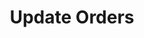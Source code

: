---
title: Update Orders
position_number: 2
type: post
description: /future/trade/v1/order/update
remark: Content-Type = application/x-www-form-urlencoded && application/json
parameters:
    -
        name: orderId
        type: number
        mandatory: true
        default: N/A
        description: Order ID
        ranges:
    -
        name: price
        type: number
        mandatory: true
        default: N/A
        description: Target price
        ranges:
    -
        name: origQty
        type: number
        mandatory: true
        default: N/A
        description: Target quantity (cont)
        ranges:
    -
        name: triggerProfitPrice
        type: number
        mandatory: false
        default: 
        description: Profit target price
        ranges:
    -
        name: triggerStopPrice
        type: number
        mandatory: false
        default:
        description: Stop-Loss price
        ranges:
    -
        name: triggerPriceType
        type: string
        mandatory: false
        default: LATEST_PRICE
        description: Trigger price type
        ranges: INDEX_PRICE(Index price)；MARK_PRICE(Mark price)；LATEST_PRICE(latest price)
    -
        name: profitDelegateOrderType
        type: string
        mandatory: false
        default: 
        description: Take-Profit order type
        ranges: LIMIT；MARKET
    -
        name: profitDelegateTimeInForce
        type: string
        mandatory: false
        default:
        description: Take-Profit order validity method
        ranges: GTC;IOC;FOK;GTX
    -
        name: profitDelegatePrice
        type: number
        mandatory: false
        default: N/A
        description: Take-Profit order price
        ranges: 
    -
        name: stopDelegateOrderType
        type: string
        mandatory: false
        default:
        description: Stop-Loss order type
        ranges: LIMIT；MARKET
    -
        name: stopDelegateTimeInForce
        type: string
        mandatory: false
        default: N/A
        description: Stop-Loss order validity method
        ranges: GTC;IOC;FOK;GTX
    -
        name: stopDelegatePrice
        type: number
        mandatory: false
        default: N/A
        description: Stop-Loss order price
        ranges: 
    -
        name: followUpOrder
        type: boolean
        mandatory: false
        default: N/A
        description: 
        ranges: If true, it indicates chase order

left_code_blocks:
    -
        code_block: "public void getKLine() {\r\n\tString text = HttpUtil.get(URL + \"/data/api/future/trade/v1/getKLine?market=btc_usdt&type=1min&since=0\");\r\n\tSystem.out.println(text);\r\n}"
        title: Java
        language: java
right_code_blocks:
  - code_block: |-
      {
        "error": {
          "code": "",
          "msg": ""
        },
        "msgInfo": "",
        "result": {},
        "returnCode": 0
      }
    title: Response
    language: json
---